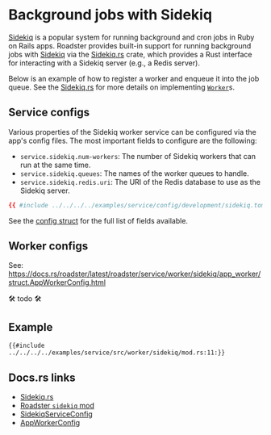 # Background jobs with Sidekiq

[Sidekiq](https://github.com/sidekiq/sidekiq) is a popular system for running background and cron jobs in Ruby on Rails
apps. Roadster provides built-in support for running background jobs with [Sidekiq](https://github.com/sidekiq/sidekiq)
via the [Sidekiq.rs](https://docs.rs/rusty-sidekiq/latest/sidekiq/) crate, which provides a Rust interface for
interacting with a Sidekiq server (e.g., a Redis server).

Below is an example of how to register a worker and enqueue it into the job queue. See
the [Sidekiq.rs](https://docs.rs/rusty-sidekiq/latest/sidekiq/) for more details on implementing [
`Worker`](https://docs.rs/rusty-sidekiq/latest/sidekiq/trait.Worker.html)s.

## Service configs

Various properties of the Sidekiq worker service can be configured via the app's config files. The most important fields
to configure are the following:

- `service.sidekiq.num-workers`: The number of Sidekiq workers that can run at the same time.
- `service.sidekiq.queues`: The names of the worker queues to handle.
- `service.sidekiq.redis.uri`: The URI of the Redis database to use as the Sidekiq server.

```toml
{{ #include ../../../../examples/service/config/development/sidekiq.toml }}
```

See
the [config struct](https://docs.rs/roadster/latest/roadster/config/service/worker/sidekiq/struct.SidekiqServiceConfig.html)
for the full list of fields available.

## Worker configs

See: <https://docs.rs/roadster/latest/roadster/service/worker/sidekiq/app_worker/struct.AppWorkerConfig.html>

🛠 todo 🛠

## Example

```rust,ignore
{{#include ../../../../examples/service/src/worker/sidekiq/mod.rs:11:}}
```

## Docs.rs links

- [Sidekiq.rs](https://docs.rs/rusty-sidekiq/latest/sidekiq/)
- [Roadster `sidekiq` mod](https://docs.rs/roadster/latest/roadster/service/worker/sidekiq/index.html)
- [SidekiqServiceConfig](https://docs.rs/roadster/latest/roadster/config/service/worker/sidekiq/struct.SidekiqServiceConfig.html)
- [AppWorkerConfig](https://docs.rs/roadster/latest/roadster/service/worker/sidekiq/app_worker/struct.AppWorkerConfig.html)
